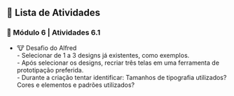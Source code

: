 <h2 dir="auto"> 📝 Lista de Atividades </h2>


<h3 dir="auto"> 🔶 Módulo 6 | Atividades 6.1 </h3>
<ul dir="auto">
  <li>🐮  Desafio do Alfred </li>
  - Selecionar de 1 a 3 designs já existentes, como exemplos.<br>
  - Após selecionar os designs, recriar três telas em uma ferramenta de prototipação preferida.<br>
  - Durante a criação tentar identificar: Tamanhos de tipografia utilizados? Cores e elementos e padrões utilizados? <br>
</ul>